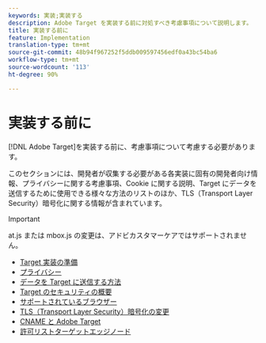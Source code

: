 ```yaml
---
keywords: 実装;実装する
description: Adobe Target を実装する前に対処すべき考慮事項について説明します。
title: 実装する前に
feature: Implementation
translation-type: tm+mt
source-git-commit: 48b94f967252f5ddb009597456edf0a43bc54ba6
workflow-type: tm+mt
source-wordcount: '113'
ht-degree: 90%

---
```



# 実装する前に

[!DNL Adobe Target]を実装する前に、考慮事項について考慮する必要があります。

このセクションには、開発者が収集する必要がある各実装に固有の開発者向け情報、プライバシーに関する考慮事項、Cookie に関する説明、Target にデータを送信するために使用できる様々な方法のリストのほか、TLS（Transport Layer Security）暗号化に関する情報が含まれています。

>[!IMPORTANT]
>
>at.js または mbox.js の変更は、アドビカスタマーケアではサポートされません。

- [Target 実装の準備](prepare-to-implement-target.md)
- [プライバシー](c-privacy/privacy.md)
- [データを Target に送信する方法](c-methods-to-get-data-into-target/methods-to-get-data-into-target.md)
- [Target のセキュリティの概要](target-security-overview.md)
- [サポートされているブラウザー](supported-browsers.md)
- [TLS（Transport Layer Security）暗号化の変更](tls-transport-layer-security-encryption.md)
- [CNAME と Adobe Target](implement-cname-support-in-target.md)
- [許可リストターゲットエッジノード](/help/c-implementing-target/c-considerations-before-you-implement-target/allowlist-edges.md)
